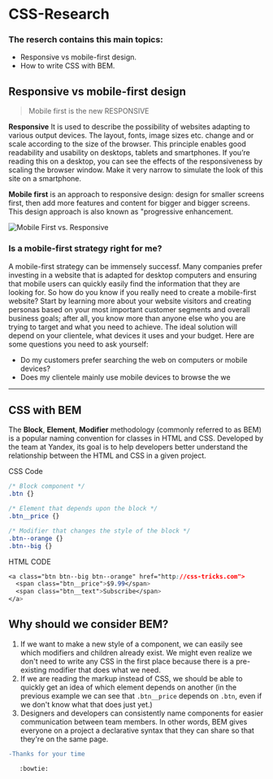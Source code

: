 # CSS-Research
### The reserch contains this main topics: 
* Responsive vs mobile-first design.
* How to write CSS with BEM.

## Responsive vs mobile-first design
> Mobile first is the new RESPONSIVE

**Responsive** It is used to describe the possibility of websites adapting to various output devices. The layout, fonts, image sizes etc. change and or scale according to the size of the browser. This principle enables good readability and usability on desktops, tablets and smartphones. If you’re reading this on a desktop, you can see the effects of the responsiveness by scaling the browser window. Make it very narrow to simulate the look of this site on a smartphone.

**Mobile first** is an approach to responsive design: design for smaller screens first, then add more features and content for bigger and bigger screens. This design approach is also known as "progressive enhancement.

![Mobile First vs. Responsive](http://metamonks.com/wp-content/uploads/responsive-vs-mobile-first-webdesign-022-1024x689.png "Mobile First vs. Responsive")

### Is a mobile-first strategy right for me?
A mobile-first strategy can be immensely successf.
Many companies prefer investing in a website that is adapted for desktop computers and ensuring that mobile users can quickly easily find the information that they are looking for.
So how do you know if you really need to create a mobile-first website? Start by learning more about your website visitors and creating personas based on your most important customer segments and overall business goals; after all, you know more than anyone else who you are trying to target and what you need to achieve. The ideal solution will depend on your clientele, what devices it uses and your budget.
Here are some questions you need to ask yourself:
* Do my customers prefer searching the web on computers or mobile devices?
* Does my clientele mainly use mobile devices to browse the we
___
## CSS with BEM
The **Block**, **Element**, **Modifier** methodology (commonly referred to as BEM) is a popular naming convention for classes in HTML and CSS. Developed by the team at Yandex, its goal is to help developers better understand the relationship between the HTML and CSS in a given project.

CSS Code

```CSS
/* Block component */
.btn {}

/* Element that depends upon the block */ 
.btn__price {}

/* Modifier that changes the style of the block */
.btn--orange {} 
.btn--big {}
```

HTML CODE
```CSS
<a class="btn btn--big btn--orange" href="http://css-tricks.com">
  <span class="btn__price">$9.99</span>
  <span class="btn__text">Subscribe</span>
</a>
```
## Why should we consider BEM?

1. If we want to make a new style of a component, we can easily see which modifiers and children already exist. We might even realize we don't need to write any CSS in the first place because there is a pre-existing modifier that does what we need.
2. If we are reading the markup instead of CSS, we should be able to quickly get an idea of which element depends on another (in the previous example we can see that ```.btn__price``` depends on ```.btn```, even if we don't know what that does just yet.)
3. Designers and developers can consistently name components for easier communication between team members. In other words, BEM gives everyone on a project a declarative syntax that they can share so that they're on the same page.
```diff
-Thanks for your time 
``` 
       :bowtie:

